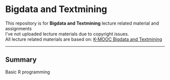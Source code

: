 # Bigdata and Textmining
This repository is for **Bigdata and Textmining** lecture related material and assignments  
I've not uploaded lecture materials due to copyright issues.  
All lecture related materials are based on: [K-MOOC Bigdata and Textmining](http://www.kmooc.kr/courses/course-v1:SejonguniversityK+SJMOOC10K+2019_03SJ10_R2/about)

---
## Summary
Basic R programming

